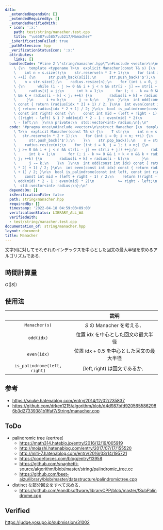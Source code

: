 ```yaml
---
data:
  _extendedDependsOn: []
  _extendedRequiredBy: []
  _extendedVerifiedWith:
  - icon: ':x:'
    path: test/string/manacher.test.cpp
    title: "\u6587\u5B57\u5217/Manacher"
  _isVerificationFailed: true
  _pathExtension: hpp
  _verificationStatusIcon: ':x:'
  attributes:
    links: []
  bundledCode: "#line 2 \"string/manacher.hpp\"\n#include <vector>\n\nstruct Manacher\
    \ {\n  template <typename T>\n  explicit Manacher(const T& s) {\n    T str;\n\
    \    int n = s.size();\n    str.reserve(n * 2 + 1);\n    for (int i = 0; i < n;\
    \ ++i) {\n      str.push_back(s[i]);\n      str.push_back('$');\n    }\n    str.pop_back();\n\
    \    n = str.size();\n    radius.resize(n);\n    for (int i = 0, j = 1; i < n;)\
    \ {\n      while (i - j >= 0 && i + j < n && str[i - j] == str[i + j]) ++j;\n\
    \      radius[i] = j;\n      int k = 1;\n      for (; i - k >= 0 && i + k < n\
    \ && k + radius[i - k] < j; ++k) {\n        radius[i + k] = radius[i - k];\n \
    \     }\n      i += k;\n      j -= k;\n    }\n  }\n\n  int odd(const int idx)\
    \ const { return (radius[idx * 2] + 1) / 2; }\n\n  int even(const int idx) const\
    \ { return radius[idx * 2 + 1] / 2; }\n\n  bool is_palindrome(const int left,\
    \ const int right) const {\n    const int mid = (left + right - 1) / 2;\n    return\
    \ ((right - left) & 1 ? odd(mid) * 2 - 1 : even(mid) * 2)\n           >= right\
    \ - left;\n  }\n\n private:\n  std::vector<int> radius;\n};\n"
  code: "#pragma once\n#include <vector>\n\nstruct Manacher {\n  template <typename\
    \ T>\n  explicit Manacher(const T& s) {\n    T str;\n    int n = s.size();\n \
    \   str.reserve(n * 2 + 1);\n    for (int i = 0; i < n; ++i) {\n      str.push_back(s[i]);\n\
    \      str.push_back('$');\n    }\n    str.pop_back();\n    n = str.size();\n\
    \    radius.resize(n);\n    for (int i = 0, j = 1; i < n;) {\n      while (i -\
    \ j >= 0 && i + j < n && str[i - j] == str[i + j]) ++j;\n      radius[i] = j;\n\
    \      int k = 1;\n      for (; i - k >= 0 && i + k < n && k + radius[i - k] <\
    \ j; ++k) {\n        radius[i + k] = radius[i - k];\n      }\n      i += k;\n\
    \      j -= k;\n    }\n  }\n\n  int odd(const int idx) const { return (radius[idx\
    \ * 2] + 1) / 2; }\n\n  int even(const int idx) const { return radius[idx * 2\
    \ + 1] / 2; }\n\n  bool is_palindrome(const int left, const int right) const {\n\
    \    const int mid = (left + right - 1) / 2;\n    return ((right - left) & 1 ?\
    \ odd(mid) * 2 - 1 : even(mid) * 2)\n           >= right - left;\n  }\n\n private:\n\
    \  std::vector<int> radius;\n};\n"
  dependsOn: []
  isVerificationFile: false
  path: string/manacher.hpp
  requiredBy: []
  timestamp: '2022-04-18 04:59:03+09:00'
  verificationStatus: LIBRARY_ALL_WA
  verifiedWith:
  - test/string/manacher.test.cpp
documentation_of: string/manacher.hpp
layout: document
title: Manacher
---
```


文字列に対してそれぞれのインデックスを中心とした回文の最大半径を求めるアルゴリズムである．


## 時間計算量

$O(\lvert S \rvert)$


## 使用法

||説明|
|:--:|:--:|
|`Manacher(s)`|$S$ の Manacher を考える．|
|`odd(idx)`|位置 $\mathrm{idx}$ を中心とした回文の最大半径|
|`even(idx)`|位置 $\mathrm{idx} + 0.5$ を中心とした回文の最大半径|
|`is_palindrome(left, right)`|$\lbrack \mathrm{left}, \mathrm{right})$ は回文であるか．|


## 参考

- https://snuke.hatenablog.com/entry/2014/12/02/235837
- https://github.com/drken1215/algorithm/blob/d4d987bfd9205655862986b3d27339381b1ffaf7/String/manacher.cpp


## ToDo

- palindromic tree (eertree)
  - https://math314.hateblo.jp/entry/2016/12/19/005919
  - http://mojashi.hatenablog.com/entry/2017/07/17/155520
  - http://miti-7.hatenablog.com/entry/2016/03/14/195721
  - https://codeforces.com/blog/entry/13958
  - https://github.com/spaghetti-source/algorithm/blob/master/string/palindromic_tree.cc
  - https://github.com/beet-aizu/library/blob/master/datastructure/palindromictree.cpp
- distinct な部分回文をすべて求める．
  - https://github.com/eandbsoftware/libraryCPP/blob/master/!SubPalindrome.cpp


## Verified

https://judge.yosupo.jp/submission/31002
